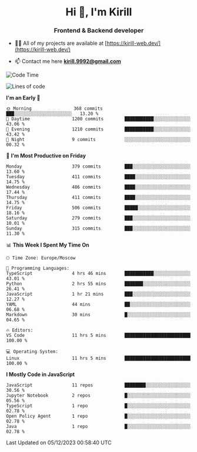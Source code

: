 <h1 align="center">Hi 👋, I'm Kirill</h1>
<h3 align="center">Frontend & Backend developer</h3>

- 👨‍💻 All of my projects are available at [https://kirill-web.dev/](https://kirill-web.dev/)

- 📫 Contact me here **kirill.9992@gmail.com**











<!--START_SECTION:waka-->
![Code Time](http://img.shields.io/badge/Code%20Time-1%2C558%20hrs%208%20mins-blue)

![Lines of code](https://img.shields.io/badge/From%20Hello%20World%20I%27ve%20Written-4.4%20million%20lines%20of%20code-blue)

**I'm an Early 🐤** 

```text
🌞 Morning                368 commits         ███░░░░░░░░░░░░░░░░░░░░░░   13.20 % 
🌆 Daytime                1200 commits        ███████████░░░░░░░░░░░░░░   43.06 % 
🌃 Evening                1210 commits        ███████████░░░░░░░░░░░░░░   43.42 % 
🌙 Night                  9 commits           ░░░░░░░░░░░░░░░░░░░░░░░░░   00.32 % 
```
📅 **I'm Most Productive on Friday** 

```text
Monday                   379 commits         ███░░░░░░░░░░░░░░░░░░░░░░   13.60 % 
Tuesday                  411 commits         ████░░░░░░░░░░░░░░░░░░░░░   14.75 % 
Wednesday                486 commits         ████░░░░░░░░░░░░░░░░░░░░░   17.44 % 
Thursday                 411 commits         ████░░░░░░░░░░░░░░░░░░░░░   14.75 % 
Friday                   506 commits         █████░░░░░░░░░░░░░░░░░░░░   18.16 % 
Saturday                 279 commits         ███░░░░░░░░░░░░░░░░░░░░░░   10.01 % 
Sunday                   315 commits         ███░░░░░░░░░░░░░░░░░░░░░░   11.30 % 
```


📊 **This Week I Spent My Time On** 

```text
🕑︎ Time Zone: Europe/Moscow

💬 Programming Languages: 
TypeScript               4 hrs 46 mins       ███████████░░░░░░░░░░░░░░   43.01 % 
Python                   2 hrs 55 mins       ███████░░░░░░░░░░░░░░░░░░   26.41 % 
JavaScript               1 hr 21 mins        ███░░░░░░░░░░░░░░░░░░░░░░   12.27 % 
YAML                     44 mins             ██░░░░░░░░░░░░░░░░░░░░░░░   06.68 % 
Markdown                 30 mins             █░░░░░░░░░░░░░░░░░░░░░░░░   04.65 % 

🔥 Editors: 
VS Code                  11 hrs 5 mins       █████████████████████████   100.00 % 

💻 Operating System: 
Linux                    11 hrs 5 mins       █████████████████████████   100.00 % 
```

**I Mostly Code in JavaScript** 

```text
JavaScript               11 repos            ████████░░░░░░░░░░░░░░░░░   30.56 % 
Jupyter Notebook         2 repos             █░░░░░░░░░░░░░░░░░░░░░░░░   05.56 % 
TypeScript               1 repo              █░░░░░░░░░░░░░░░░░░░░░░░░   02.78 % 
Open Policy Agent        1 repo              █░░░░░░░░░░░░░░░░░░░░░░░░   02.78 % 
Java                     1 repo              █░░░░░░░░░░░░░░░░░░░░░░░░   02.78 % 
```




 Last Updated on 05/12/2023 00:58:40 UTC
<!--END_SECTION:waka-->
